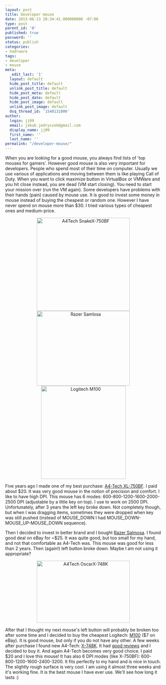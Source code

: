 ```yaml
---
layout: post
title: Developer mouse
date: 2013-06-13 20:34:41.000000000 -07:00
type: post
parent_id: '0'
published: true
password: ''
status: publish
categories:
- hadrware
tags:
- developer
- mouse
meta:
  _edit_last: '1'
  layout: default
  hide_post_title: default
  unlink_post_title: default
  hide_post_meta: default
  hide_post_date: default
  hide_post_image: default
  unlink_post_image: default
  dsq_thread_id: '1540131806'
author:
  login: jj09
  email: jakub.jedryszek@gmail.com
  display_name: jj09
  first_name: ''
  last_name: ''
permalink: "/developer-mouse/"
---
```

<p>When you are looking for a good mouse, you always find lists of 'top mouses for gamers'. However good mouse is also very important for developers. People who spend most of their time on computer.  Usually we use various of applications and moving between them is like playing Call of Duty. When you want to click maximize button in VirtualBox or VMWare and you hit close instead, you are dead (VM start closing). You need to start your mission over (run the VM again). Some developers have problems with their hands (pain) caused by mouse use. It is good to invest some money in mouse instead of buying the cheapest or random one. However I have never spend on mouse more than $30. I tried various types of cheapest ones and medium-price.</p>
<div style="text-align: center">
<img src="{{ site.baseurl }}/assets/2013/06/A4TechSnakeX-750BF-300x300.jpg" alt="A4Tech SnakeX-750BF" width="300" height="300" class="alignnone size-medium wp-image-104" /><img src="{{ site.baseurl }}/assets/2013/06/RazerSamlosa-300x241.jpg" alt="Razer Samlosa" width="300" height="241" class="alignnone size-medium wp-image-106" style="display: inline" /><img src="{{ site.baseurl }}/assets/2013/06/LogitechM100-273x300.png" alt="Logitech M100" width="273" height="300" class="alignnone size-medium wp-image-105" style="display: inline" />
</div>
<p>Five years ago I made one of my best purchase: <a href="http://www.x7.cn/en/product.asp?id=12">A4-Tech XL-750BF</a>. I paid about $20. It was very good mouse in the notion of precision and comfort. I like to have high DPI. This mouse has 6 modes: 600-800-1200-1600-2000-2500 DPI (adjustable by a little key on top). I use to work on 2500 DPI. Unfortunately, after 3 years the left key broke down. Not completely though, but when I was dragging items, sometimes they were dropped when key was still pushed (instead of MOUSE_DOWN I had MOUSE_DOWN-MOUSE_UP-MOUSE_DOWN sequence).</p>
<p>Then I decided to invest in better brand and I bought <a href="http://www.techpowerup.com/reviews/Razer/Salmosa/">Razer Salmosa</a>. I found good deal on eBay for ~$25. It was quite good, but too small for my hand, and not that comfortable as A4-Tech was. This mouse was good for less than 2 years. Then (again!) left button broke down. Maybe I am not using it appropriate?</p>
<div style="text-align: center">
<img src="{{ site.baseurl }}/assets/2013/06/A4TechOscarX-748K-300x200.jpg" alt="A4Tech OscarX-748K" width="300" height="200" class="alignnone size-medium wp-image-103" />
</div>
<p>After that I thought my next mouse's left button will probably be broken too after some time and I decided to buy the cheapest Logitech: <a href="http://www.logitech.com/en-us/product/mouse-m100?crid=7">M100</a> ($7 on eBay). It is good mouse, but only if you do not have any other. A few weeks after purchase I found new A4-Tech: <a href="http://www.x7.cn/en/product.asp?id=40">X-748K</a>. It had <a href="http://www.amazon.co.uk/product-reviews/B001B2RTBY">good reviews</a> and I decided to buy it. And again A4-Tech becomes very good choice. I paid $20 and I love this mouse! It has also 6 DPI modes (like X-750BF): 600-800-1200-1600-2400-3200. It fits perfectly to my hand and is nice in touch. The slightly rough surface is very cool. I am using it almost three weeks and it's working fine. It is the best mouse I have ever use. We'll see how long it lasts :)</p>
